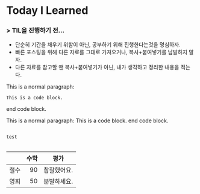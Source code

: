 # Today I Learned

### > TIL을 진행하기 전...

* 단순히 기간을 채우기 위함이 아닌, 공부하기 위해 진행한다는것을 명심하자.
* 빠른 포스팅을 위해 다른 자료를 그대로 가져오거나, 복사+붙여넣기를 남발하지 말자.
* 다른 자료를 참고할 땐 복사+붙여넣기가 아닌, 내가 생각하고 정리한 내용을 적는다.

This is a normal paragraph:

    This is a code block.
    
end code block.

This is a normal paragraph:
    This is a code block.
end code block.

<pre>
<code>
test
</code>
</pre>
|                  | 수학                        | 평가              |  
|:--- | ---: | :---: |  
| 철수             | 90            | 참잘했어요. |  
| 영희           | 50            | 분발하세요. |
